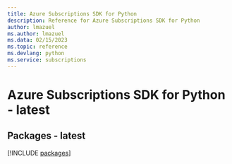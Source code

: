 ```yaml
---
title: Azure Subscriptions SDK for Python
description: Reference for Azure Subscriptions SDK for Python
author: lmazuel
ms.author: lmazuel
ms.data: 02/15/2023
ms.topic: reference
ms.devlang: python
ms.service: subscriptions
---
```

# Azure Subscriptions SDK for Python - latest
## Packages - latest
[!INCLUDE [packages](subscriptions-index.md)]
